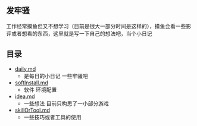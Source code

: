 ## 发牢骚

工作经常摸鱼但又不想学习（目前是很大一部分时间是这样的），摸鱼会看一些影评或者想看的东西，这里就是写一下自己的想法吧，当个小日记

## 目录

- [daily.md](daily.md)
    - 是每日的小日记 一些牢骚吧
- [softInstall.md](softInstall.md)
    - 软件 环境配置
- [idea.md](idea.md)
    - 一些想法 目前只构思了一小部分游戏
- [skillOrTool.md](skillOrTool.md)
    - 一些技巧或者工具的使用
